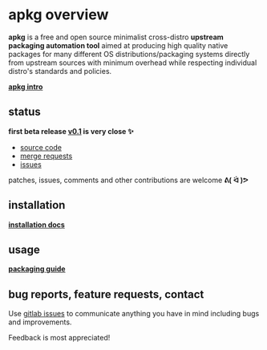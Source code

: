 # apkg overview

**apkg** is a free and open source minimalist cross-distro **upstream packaging
automation tool** aimed at producing high quality native packages for many
different OS distributions/packaging systems directly from upstream sources with
minimum overhead while respecting individual distro's standards and policies.

**[apkg intro](intro.md)**

## status

**first beta release [v0.1](https://gitlab.nic.cz/packaging/apkg/-/milestones/1) is very close ✨**

* [source code](https://gitlab.nic.cz/packaging/apkg)
* [merge requests](https://gitlab.nic.cz/packaging/apkg/-/merge_requests)
* [issues](https://gitlab.nic.cz/packaging/apkg/-/issues)

patches, issues, comments and other contributions are welcome **ᕕ( ᐛ )ᕗ**


## installation

**[installation docs](install.md)**


## usage

**[packaging guide](guide.md)**


## bug reports, feature requests, contact

Use [gitlab issues](https://gitlab.nic.cz/packaging/apkg/-/issues)
to communicate anything you have in mind including bugs and improvements.

Feedback is most appreciated!

